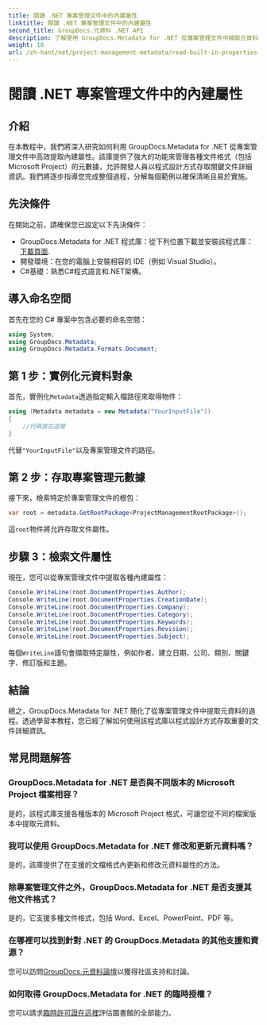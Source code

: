 ```yaml
---
title: 閱讀 .NET 專案管理文件中的內建屬性
linktitle: 閱讀 .NET 專案管理文件中的內建屬性
second_title: GroupDocs.元資料 .NET API
description: 了解使用 GroupDocs.Metadata for .NET 從專案管理文件中擷取元資料。增強您的文件處理能力。
weight: 10
url: /zh-hant/net/project-management-metadata/read-built-in-properties-project-management-documents/
---
```


# 閱讀 .NET 專案管理文件中的內建屬性

## 介紹
在本教程中，我們將深入研究如何利用 GroupDocs.Metadata for .NET 從專案管理文件中高效提取內建屬性。該庫提供了強大的功能來管理各種文件格式（包括 Microsoft Project）的元數據，允許開發人員以程式設計方式存取關鍵文件詳細資訊。我們將逐步指導您完成整個過程，分解每個範例以確保清晰且易於實施。
## 先決條件
在開始之前，請確保您已設定以下先決條件：
-  GroupDocs.Metadata for .NET 程式庫：從下列位置下載並安裝該程式庫：[下載頁面](https://releases.groupdocs.com/metadata/net/).
- 開發環境：在您的電腦上安裝相容的 IDE（例如 Visual Studio）。
- C#基礎：熟悉C#程式語言和.NET架構。

## 導入命名空間
首先在您的 C# 專案中包含必要的命名空間：
```csharp
using System;
using GroupDocs.Metadata;
using GroupDocs.Metadata.Formats.Document;
```
## 第 1 步：實例化元資料對象
首先，實例化`Metadata`透過指定輸入檔路徑來取得物件：
```csharp
using (Metadata metadata = new Metadata("YourInputFile"))
{
    //代碼放在這裡
}
```
代替`"YourInputFile"`以及專案管理文件的路徑。
## 第 2 步：存取專案管理元數據
接下來，檢索特定於專案管理文件的根包：
```csharp
var root = metadata.GetRootPackage<ProjectManagementRootPackage>();
```
這`root`物件將允許存取文件屬性。
## 步驟 3：檢索文件屬性
現在，您可以從專案管理文件中提取各種內建屬性：
```csharp
Console.WriteLine(root.DocumentProperties.Author);
Console.WriteLine(root.DocumentProperties.CreationDate);
Console.WriteLine(root.DocumentProperties.Company);
Console.WriteLine(root.DocumentProperties.Category);
Console.WriteLine(root.DocumentProperties.Keywords);
Console.WriteLine(root.DocumentProperties.Revision);
Console.WriteLine(root.DocumentProperties.Subject);
```
每個`WriteLine`語句會擷取特定屬性，例如作者、建立日期、公司、類別、關鍵字、修訂版和主題。

## 結論
總之，GroupDocs.Metadata for .NET 簡化了從專案管理文件中提取元資料的過程。透過學習本教程，您已經了解如何使用該程式庫以程式設計方式存取重要的文件詳細資訊。

## 常見問題解答
### GroupDocs.Metadata for .NET 是否與不同版本的 Microsoft Project 檔案相容？
是的，該程式庫支援各種版本的 Microsoft Project 格式，可讓您從不同的檔案版本中提取元資料。
### 我可以使用 GroupDocs.Metadata for .NET 修改和更新元資料嗎？
是的，該庫提供了在支援的文檔格式內更新和修改元資料屬性的方法。
### 除專案管理文件之外，GroupDocs.Metadata for .NET 是否支援其他文件格式？
是的，它支援多種文件格式，包括 Word、Excel、PowerPoint、PDF 等。
### 在哪裡可以找到針對 .NET 的 GroupDocs.Metadata 的其他支援和資源？
您可以訪問[GroupDocs.元資料論壇](https://forum.groupdocs.com/c/metadata/14)以獲得社區支持和討論。
### 如何取得 GroupDocs.Metadata for .NET 的臨時授權？
您可以請求[臨時許可證在這裡](https://purchase.groupdocs.com/temporary-license/)評估圖書館的全部能力。